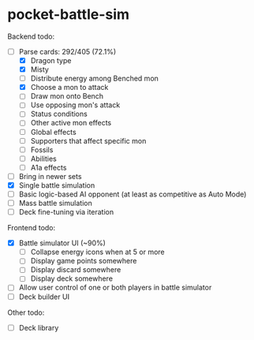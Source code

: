 # pocket-battle-sim

Backend todo:

- [ ] Parse cards: 292/405 (72.1%)
  - [x] Dragon type
  - [x] Misty
  - [ ] Distribute energy among Benched mon
  - [x] Choose a mon to attack
  - [ ] Draw mon onto Bench
  - [ ] Use opposing mon's attack
  - [ ] Status conditions
  - [ ] Other active mon effects
  - [ ] Global effects
  - [ ] Supporters that affect specific mon
  - [ ] Fossils
  - [ ] Abilities
  - [ ] A1a effects
- [ ] Bring in newer sets
- [x] Single battle simulation
- [ ] Basic logic-based AI opponent (at least as competitive as Auto Mode)
- [ ] Mass battle simulation
- [ ] Deck fine-tuning via iteration

Frontend todo:

- [x] Battle simulator UI (~90%)
  - [ ] Collapse energy icons when at 5 or more
  - [ ] Display game points somewhere
  - [ ] Display discard somewhere
  - [ ] Display deck somewhere
- [ ] Allow user control of one or both players in battle simulator
- [ ] Deck builder UI

Other todo:

- [ ] Deck library
